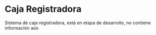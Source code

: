 # Caja Registradora #

Sistema de caja registradora, está en etapa de desarrollo, no contiene información aún